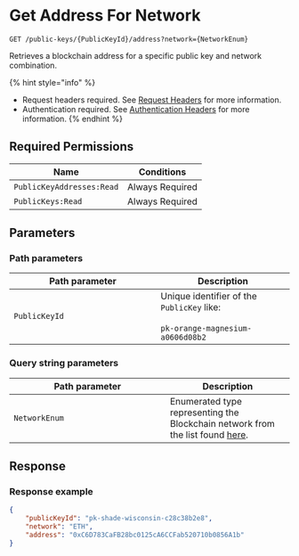 # Get Address For Network

`GET /public-keys/{PublicKeyId}/address?network={NetworkEnum}`

Retrieves a blockchain address for a specific public key and network combination.

{% hint style="info" %}
* Request headers required. See [Request Headers](../../../../getting-started/request-headers.md) for more information.
* Authentication required. See [Authentication Headers](../../../../getting-started/request-headers.md#authentication-headers) for more information.
{% endhint %}

## Required Permissions

| Name                      | Conditions      |
| ------------------------- | --------------- |
| `PublicKeyAddresses:Read` | Always Required |
| `PublicKeys:Read`         | Always Required |

## Parameters <a href="#parameters.1" id="parameters.1"></a>

### Path parameters <a href="#path-parameters" id="path-parameters"></a>

<table><thead><tr><th width="248">Path parameter</th><th>Description</th></tr></thead><tbody><tr><td><code>PublicKeyId</code></td><td>Unique identifier of the <code>PublicKey</code> like:<br><br><code>pk-orange-magnesium-a0606d08b2</code></td></tr></tbody></table>

### Query string parameters <a href="#request-example.1" id="request-example.1"></a>

<table><thead><tr><th width="265">Path parameter</th><th>Description</th></tr></thead><tbody><tr><td><code>NetworkEnum</code></td><td>Enumerated type representing the Blockchain network from the list found <a href="https://dfns.gitbook.io/dfns-docs/api-docs/dfns-api-enumerated-types#network">here</a>.</td></tr></tbody></table>

## Response <a href="#response" id="response"></a>

### Response example <a href="#response-example" id="response-example"></a>

```json
{
    "publicKeyId": "pk-shade-wisconsin-c28c38b2e8",
    "network": "ETH",
    "address": "0xC6D783CaFB28bc0125cA6CCFab520710b0856A1b"
}
```
